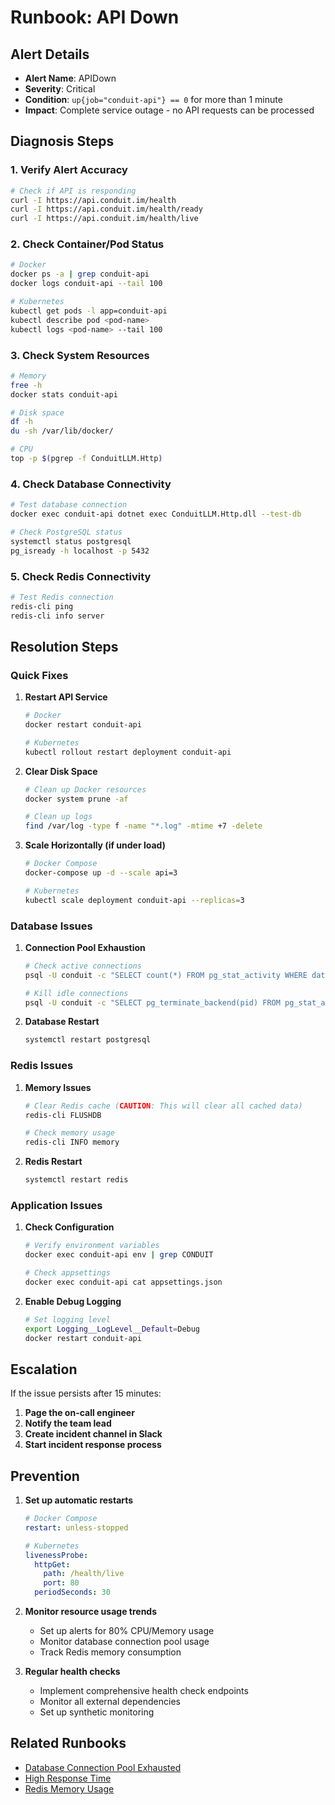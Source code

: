 # Runbook: API Down

## Alert Details
- **Alert Name**: APIDown
- **Severity**: Critical
- **Condition**: `up{job="conduit-api"} == 0` for more than 1 minute
- **Impact**: Complete service outage - no API requests can be processed

## Diagnosis Steps

### 1. Verify Alert Accuracy
```bash
# Check if API is responding
curl -I https://api.conduit.im/health
curl -I https://api.conduit.im/health/ready
curl -I https://api.conduit.im/health/live
```

### 2. Check Container/Pod Status
```bash
# Docker
docker ps -a | grep conduit-api
docker logs conduit-api --tail 100

# Kubernetes
kubectl get pods -l app=conduit-api
kubectl describe pod <pod-name>
kubectl logs <pod-name> --tail 100
```

### 3. Check System Resources
```bash
# Memory
free -h
docker stats conduit-api

# Disk space
df -h
du -sh /var/lib/docker/

# CPU
top -p $(pgrep -f ConduitLLM.Http)
```

### 4. Check Database Connectivity
```bash
# Test database connection
docker exec conduit-api dotnet exec ConduitLLM.Http.dll --test-db

# Check PostgreSQL status
systemctl status postgresql
pg_isready -h localhost -p 5432
```

### 5. Check Redis Connectivity
```bash
# Test Redis connection
redis-cli ping
redis-cli info server
```

## Resolution Steps

### Quick Fixes

1. **Restart API Service**
   ```bash
   # Docker
   docker restart conduit-api
   
   # Kubernetes
   kubectl rollout restart deployment conduit-api
   ```

2. **Clear Disk Space**
   ```bash
   # Clean up Docker resources
   docker system prune -af
   
   # Clean up logs
   find /var/log -type f -name "*.log" -mtime +7 -delete
   ```

3. **Scale Horizontally (if under load)**
   ```bash
   # Docker Compose
   docker-compose up -d --scale api=3
   
   # Kubernetes
   kubectl scale deployment conduit-api --replicas=3
   ```

### Database Issues

1. **Connection Pool Exhaustion**
   ```bash
   # Check active connections
   psql -U conduit -c "SELECT count(*) FROM pg_stat_activity WHERE datname = 'conduit';"
   
   # Kill idle connections
   psql -U conduit -c "SELECT pg_terminate_backend(pid) FROM pg_stat_activity WHERE datname = 'conduit' AND state = 'idle' AND state_change < current_timestamp - interval '5 minutes';"
   ```

2. **Database Restart**
   ```bash
   systemctl restart postgresql
   ```

### Redis Issues

1. **Memory Issues**
   ```bash
   # Clear Redis cache (CAUTION: This will clear all cached data)
   redis-cli FLUSHDB
   
   # Check memory usage
   redis-cli INFO memory
   ```

2. **Redis Restart**
   ```bash
   systemctl restart redis
   ```

### Application Issues

1. **Check Configuration**
   ```bash
   # Verify environment variables
   docker exec conduit-api env | grep CONDUIT
   
   # Check appsettings
   docker exec conduit-api cat appsettings.json
   ```

2. **Enable Debug Logging**
   ```bash
   # Set logging level
   export Logging__LogLevel__Default=Debug
   docker restart conduit-api
   ```

## Escalation

If the issue persists after 15 minutes:

1. **Page the on-call engineer**
2. **Notify the team lead**
3. **Create incident channel in Slack**
4. **Start incident response process**

## Prevention

1. **Set up automatic restarts**
   ```yaml
   # Docker Compose
   restart: unless-stopped
   
   # Kubernetes
   livenessProbe:
     httpGet:
       path: /health/live
       port: 80
     periodSeconds: 30
   ```

2. **Monitor resource usage trends**
   - Set up alerts for 80% CPU/Memory usage
   - Monitor database connection pool usage
   - Track Redis memory consumption

3. **Regular health checks**
   - Implement comprehensive health check endpoints
   - Monitor all external dependencies
   - Set up synthetic monitoring

## Related Runbooks
- [Database Connection Pool Exhausted](./db-connection-pool.md)
- [High Response Time](./high-response-time.md)
- [Redis Memory Usage](./redis-memory.md)